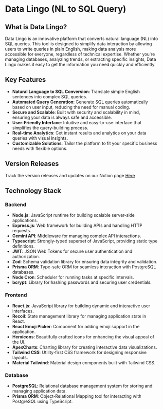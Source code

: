 # Data Lingo (NL to SQL Query)

## What is Data Lingo?

Data Lingo is an innovative platform that converts natural language (NL) into SQL queries. This tool is designed to simplify data interaction by allowing users to write queries in plain English, making data analysis more accessible for everyone, regardless of technical expertise. Whether you're managing databases, analyzing trends, or extracting specific insights, Data Lingo makes it easy to get the information you need quickly and efficiently.

## Key Features

- **Natural Language to SQL Conversion**: Translate simple English sentences into complex SQL queries.
- **Automated Query Generation**: Generate SQL queries automatically based on user input, reducing the need for manual coding.
- **Secure and Scalable**: Built with security and scalability in mind, ensuring your data is always safe and accessible.
- **User-Friendly Interface**: Intuitive and easy-to-use interface that simplifies the query-building process.
- **Real-time Analytics**: Get instant results and analytics on your data queries with visual insights.
- **Customizable Solutions**: Tailor the platform to fit your specific business needs with flexible options.

## Version Releases

Track the version releases and updates on our Notion page [Here](https://jenil-desai.notion.site/Version-Releases-Data-Lingo-78e5d6970c5b4f6b9ee107d56926bb5c?pvs=4)

## Technology Stack

### Backend

- **Node.js**: JavaScript runtime for building scalable server-side applications.
- **Express.js**: Web framework for building APIs and handling HTTP requests.
- **Gemini API**: Middleware for managing complex API interactions.
- **Typescript**: Strongly-typed superset of JavaScript, providing static type definitions.
- **JWT**: JSON Web Tokens for secure user authentication and authorization.
- **Zod**: Schema validation library for ensuring data integrity and validation.
- **Prisma ORM**: Type-safe ORM for seamless interaction with PostgreSQL databases.
- **Node Cron**: Scheduler for running tasks at specific intervals.
- **bcrypt**: Library for hashing passwords and securing user credentials.

### Frontend

- **React.js**: JavaScript library for building dynamic and interactive user interfaces.
- **Recoil**: State management library for managing application state in React.
- **React Emoji Picker**: Component for adding emoji support in the application.
- **Heroicons**: Beautifully crafted icons for enhancing the visual appeal of the UI.
- **ApexCharts**: Charting library for creating interactive data visualizations.
- **Tailwind CSS**: Utility-first CSS framework for designing responsive layouts.
- **Material Tailwind**: Material design components built with Tailwind CSS.

### Database

- **PostgreSQL**: Relational database management system for storing and managing application data.
- **Prisma ORM**: Object-Relational Mapping tool for interacting with PostgreSQL using TypeScript.
